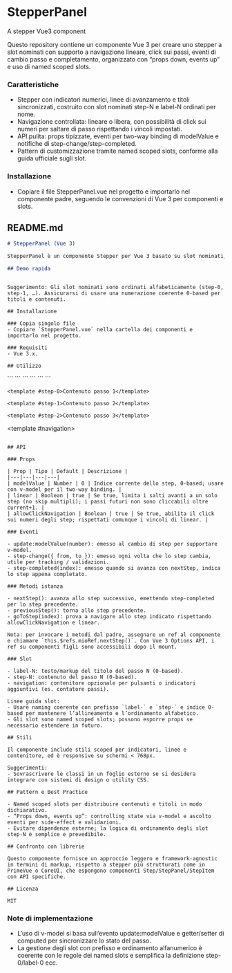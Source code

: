 # StepperPanel
A stepper Vue3 component

Questo repository contiene un componente Vue 3 per creare uno stepper a slot nominati con supporto a navigazione lineare, click sui passi, eventi di cambio passo e completamento, organizzato con “props down, events up” e uso di named scoped slots.

### Caratteristiche

- Stepper con indicatori numerici, linee di avanzamento e titoli sincronizzati, costruito con slot nominati step-N e label-N ordinati per nome.
- Navigazione controllata: lineare o libera, con possibilità di click sui numeri per saltare di passo rispettando i vincoli impostati.
- API pulita: props tipizzate, eventi per two-way binding di modelValue e notifiche di step-change/step-completed.
- Pattern di customizzazione tramite named scoped slots, conforme alla guida ufficiale sugli slot.


### Installazione

- Copiare il file StepperPanel.vue nel progetto e importarlo nel componente padre, seguendo le convenzioni di Vue 3 per componenti e slots.


## README.md

```markdown
# StepperPanel (Vue 3)

StepperPanel è un componente Stepper per Vue 3 basato su slot nominati, con gestione lineare/free, click navigation opzionale, e eventi di cambio e completamento step.

## Demo rapida

```

<template>
  <div>
    <StepperPanel
      v-model="step"
      :linear="true"
      :allowClickNavigation="true"
      @step-change="onStepChange"
      @step-completed="onStepCompleted"
    >
      <!-- Etichette dei passi -->
      ```
      <template #label-0>Account</template>
      ```
      ```
      <template #label-1>Profilo</template>
      ```
      ```
      <template #label-2>Conferma</template>
      ```

      <!-- Contenuti dei passi -->
      <template #step-0>
        <h3>Crea account</h3>
        <p>Contenuti del passo 1.</p>
        <div class="stepper-navigation">
          <button @click="next">Avanti</button>
        </div>
      </template>

      <template #step-1>
        <h3>Completa profilo</h3>
        <p>Contenuti del passo 2.</p>
        <div class="stepper-navigation">
          <button @click="prev">Indietro</button>
          <button @click="next">Avanti</button>
        </div>
      </template>

      <template #step-2>
        <h3>Riepilogo</h3>
        <p>Contenuti del passo 3.</p>
        <div class="stepper-navigation">
          <button @click="prev">Indietro</button>
          <button @click="finish">Conferma</button>
        </div>
      </template>

      <!-- Slot opzionale per custom navigation wrapper -->
      <template #navigation>
        ```
        <div class="step-counter">Passo {{ step + 1 }} / 3</div>
        ```
      </template>
    </StepperPanel>
  </div>
</template>
<script>
import StepperPanel from './StepperPanel.vue'

export default {
  components: { StepperPanel },
  data() {
    return {
      step: 0,
    }
  },
  methods: {
    next() {
      this.$refs.sp?.nextStep?.()
      // oppure: this.step = Math.min(this.step + 1, 2)
    },
    prev() {
      this.$refs.sp?.previousStep?.()
      // oppure: this.step = Math.max(this.step - 1, 0)
    },
    finish() {
      alert('Completato!')
    },
    onStepChange(payload) {
      console.log('Step change', payload)
    },
    onStepCompleted(index) {
      console.log('Step completed', index)
    },
  },
}
</script>
```

Suggerimento: Gli slot nominati sono ordinati alfabeticamente (step-0, step-1, …). Assicurarsi di usare una numerazione coerente 0-based per titoli e contenuti.

## Installazione

### Copia singolo file
- Copiare `StepperPanel.vue` nella cartella dei componenti e importarlo nel progetto.

### Requisiti
- Vue 3.x.

## Utilizzo

```

<StepperPanel v-model="step" :linear="true" :allowClickNavigation="true">
  ```
  <template #label-0>Primo</template>
  ```
  ```
  <template #label-1>Secondo</template>
  ```
  ```
  <template #label-2>Terzo</template>
  ```

  ```
  <template #step-0>Contenuto passo 1</template>
  ```
  ```
  <template #step-1>Contenuto passo 2</template>
  ```
  ```
  <template #step-2>Contenuto passo 3</template>
  ```

  <template #navigation>
    <!-- opzionale: contenuto custom di navigazione -->
  </template>
</StepperPanel>
```

## API

### Props

| Prop | Tipo | Default | Descrizione |
|---|---|---|---|
| modelValue | Number | 0 | Indice corrente dello step, 0-based; usare con v-model per il two-way binding. |
| linear | Boolean | true | Se true, limita i salti avanti a un solo step (no skip multipli); i passi futuri non sono cliccabili oltre current+1. |
| allowClickNavigation | Boolean | true | Se true, abilita il click sui numeri degli step; rispettati comunque i vincoli di linear. |

### Eventi

- update:modelValue(number): emesso al cambio di step per supportare v-model.
- step-change({ from, to }): emesso ogni volta che lo step cambia, utile per tracking / validazioni.
- step-completed(index): emesso quando si avanza con nextStep, indica lo step appena completato.

### Metodi istanza

- nextStep(): avanza allo step successivo, emettendo step-completed per lo step precedente.
- previousStep(): torna allo step precedente.
- goToStep(index): prova a navigare allo step indicato rispettando allowClickNavigation e linear.

Nota: per invocare i metodi dal padre, assegnare un ref al componente e chiamare `this.$refs.mioRef.nextStep()`. Con Vue 3 Options API, i ref su componenti figli sono accessibili dopo il mount.

### Slot

- label-N: testo/markup del titolo del passo N (0-based).
- step-N: contenuto del passo N (0-based).
- navigation: contenitore opzionale per pulsanti o indicatori aggiuntivi (es. contatore passi).

Linee guida slot:
- Usare naming coerente con prefisso `label-` e `step-` e indice 0-based per mantenere l’allineamento e l’ordinamento alfabetico.
- Gli slot sono named scoped slots; possono esporre props se necessario estendere in futuro.

## Stili

Il componente include stili scoped per indicatori, linee e contenitore, ed è responsive su schermi < 768px.

Suggerimenti:
- Sovrascrivere le classi in un foglio esterno se si desidera integrare con sistemi di design o utility CSS.

## Pattern e Best Practice

- Named scoped slots per distribuire contenuti e titoli in modo dichiarativo.
- “Props down, events up”: controlling state via v-model e ascolto eventi per side-effect e validazioni.
- Evitare dipendenze esterne; la logica di ordinamento degli slot step-N è semplice e prevedibile.

## Confronto con librerie

Questo componente fornisce un approccio leggero e framework-agnostic in termini di markup, rispetto a stepper più strutturati come in PrimeVue o CoreUI, che espongono componenti Step/StepPanel/StepItem con API specifiche.

## Licenza

MIT
```


### Note di implementazione

- L’uso di v-model si basa sull’evento update:modelValue e getter/setter di computed per sincronizzare lo stato del passo.
- La gestione degli slot con prefisso e ordinamento alfanumerico è coerente con le regole dei named slots e semplifica la definizione step-0/label-0 ecc.
